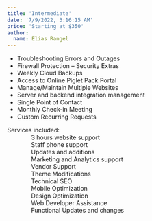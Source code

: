 ```yaml
---
title: 'Intermediate'
date: '7/9/2022, 3:16:15 AM'
price: 'Starting at $350'
author:
  name: Elias Rangel
---
```


<ul>
<li>Troubleshooting Errors and Outages</li>
<li>
    Firewall Protection – Security Extras
</li>
<li>Weekly Cloud Backups </li>
<li>Access to Online Piglet Pack Portal</li>
<li>Manage/Maintain Multiple Websites</li>
<li>
    Server and backend integration management
</li>
<li>Single Point of Contact</li>
<li>Monthly Check-in Meeting</li>
<li>Custom Recurring Requests</li>
</ul>

<div style="display:flex;flex-direction:column">
Services included:
<div style="margin-left:4em">3 hours website support</div>
<div style="margin-left:4em">Staff phone support</div>
<div style="margin-left:4em">Updates and additions</div>
<div style="margin-left:4em">
    Marketing and Analytics support
</div>
<div style="margin-left:4em">Vendor Support</div>
<div style="margin-left:4em">Theme Modifications</div>
<div style="margin-left:4em">Technical SEO</div>
<div style="margin-left:4em">Mobile Optimization</div>
<div style="margin-left:4em">Design Optimization</div>
<div style="margin-left:4em">Web Developer Assistance</div>
<div style="margin-left:4em">Functional Updates and changes</div>
</div>

